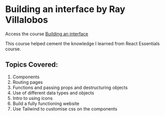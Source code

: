 # Building an interface by Ray Villalobos

Access the course [Building an interface](https://www.linkedin.com/learning/react-js-building-an-interface-8551484/why-react-is-so-important?autoplay=true&contextUrn=urn%3Ali%3AlyndaLearningPath%3A593715e0498e9e9be7fb8506&u=8027756)

This course helped cement the knowledge I learned from React Essentials course. 

## Topics Covered:
1. Components
2. Routing pages
3. Functions and passing props and destructuring objects
4. Use of different data types and objects
5. Intro to using icons
6. Build a fully functioning website
7. Use Tailwind to customise css on the components